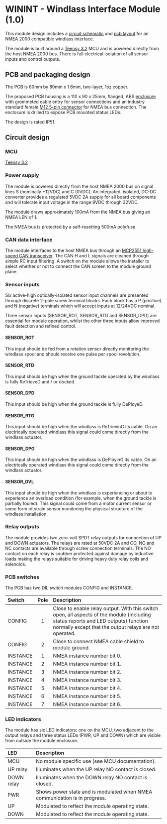 # WININT - Windlass Interface Module (1.0)

This module design includes a [circuit schematic](schematic.pdf) and
[pcb layout](pcb.pdf) for an NMEA 2000 compatible windlass interface.

The module is built around a
[Teensy 3.2](https://www.pjrc.com/store/teensy32.html)
MCU and is powered directly from the host NMEA 2000 bus.
There is full electrical isolation of all sensor inputs and control
outputs.

## PCB and packaging design

The PCB is 80mm by 80mm x 1.6mm, two-layer, 1oz copper.

The proposed PCB housing is a 110 x 90 x 25mm, flanged, ABS
[enclosure](https://docs.rs-online.com/960c/0900766b814af9a1.pdf)
with grommeted cable entry for sensor connections and an industry
standard female
[M12 5-pin connector](https://docs.rs-online.com/e3ad/0900766b8152901f.pdf)
for NMEA bus connection.
The enclosure is drilled to expose PCB mounted status LEDs.

The design is rated IP51.

## Circuit design

### MCU

[Teensy 3.2](https://www.pjrc.com/store/teensy32.html)

### Power supply

The module is powered directly from the host NMEA 2000 bus on signal
lines S (nominally +12VDC) and C (0VDC).
An integrated, isolated, DC-DC converter provides a regulated 5VDC 2A
supply for all board components and will tolerate input voltage in the
range 9VDC through 32VDC.

The module draws approximately 100mA from the NMEA bus giving an NMEA
LEN of 1.

The NMEA bus is protected by a self-resetting 500mA polyfuse.

### CAN data interface

The module interfaces to the host NMEA bus through an
[MCP2551 high-speed CAN transceiver](https://docs.rs-online.com/f763/0900766b8140ba57.pdf).
The CAN H and L signals are cleaned through simple RC input filtering.
A switch on the module allows the installer to select whether
or not to connect the CAN screen to the module ground plane.

### Sensor inputs 

Six active-high optically-isolated sensor input channels are presented
through discrete 2-pole screw terminal blocks.
Each block has a P (positive) and N (negative) terminals which will
accept inputs at 12/24VDC nominal.

Three sensor inputs (SENSOR_ROT, SENSOR_RTD and SENSOR_DPD) are
essential for module operation, whilst the other three inputs allow
improved fault detection and refined control.

#### SENSOR_ROT
This input should be fed from a rotation sensor directly monitoring the
windlass spool and should receive one pulse per spool revolution.

#### SENSOR_RTD
This input should be high when the ground tackle operated by the windlass
is fully ReTrieveD and / or docked.

#### SENSOR_DPD
This input should be high when the ground tackle is fully DePloyeD.

#### SENSOR_RTG
This input should be high when the windlass is ReTrievinG its cable.
On an electrically operated windlass this signal could come directly from the
windlass actuator.

#### SENSOR_DPG
This input should be high when the windlass is DePloyinG its cable.
On an electrically operated windlass this signal could come directly from the
windlass actuator.

#### SENSOR_OVL
This input should be high when the windlass is experiencing or about to
experience an overload condition (for example, when the ground tackle
is partially fouled).
This signal could come from a motor current sensor or some form of strain
sensor monitoring the physical structure of the windlass installation.

### Relay outputs

The module provides two zero-volt SPDT relay outputs for connection of
UP and DOWN actuators.
The relays are rated at 50VDC 2A and CO, NO and NC contacts are
available through screw connection terminals.
The NO contact on each relay is snubber protected against damage by
inductive loads making the relays suitable for driving heavy duty relay
coils and solenoids.

### PCB switches

The PCB has two DIL switch modules CONFIG and INSTANCE.

| Switch   | Pole | Description |
|:---------|:----:|:------------|
| CONFIG   | 1    | Close to enable relay output. With this switch open, all aspects of the module (including status reports and LED outputs) function normally except that the output relays are not operated. |
| CONFIG   | 2    | Close to connect NMEA cable shield to module ground. |
| INSTANCE | 1    | NMEA instance number bit 0. |
| INSTANCE | 2    | NMEA instance number bit 1. |
| INSTANCE | 3    | NMEA instance number bit 2. |
| INSTANCE | 4    | NMEA instance number bit 3. |
| INSTANCE | 5    | NMEA instance number bit 4. |
| INSTANCE | 6    | NMEA instance number bit 5. |
| INSTANCE | 7    | NMEA instance number bit 6. |

### LED indicators

The module has six LED indicators: one on the MCU, two adjacent to
the output relays and three status LEDs (PWR, UP and DOWN) which
are visible from outside the module enclosure.

| LED        | Description | 
|:-----------|:------------|
| MCU        | No module specific use (see MCU documentation). |
| UP relay   | Illuminates when the UP relay NO contact is closed. |
| DOWN relay | Illuminates when the DOWN relay NO contact is closed. |
| PWR        | Shows power state and is modulated when NMEA communication is in progress. | 
| UP         | Modulated to reflect the module operating state. |
| DOWN       | Modulated to reflect the module operating state. | 
